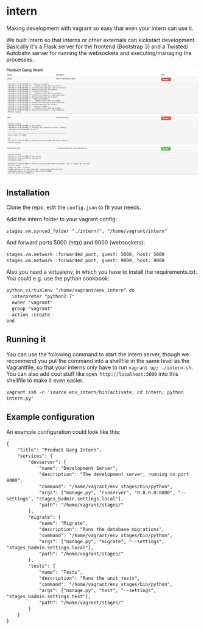 intern
======

Making development with vagrant so easy that even your intern can use it.

We built Intern so that interns or other externals can kickstart development.
Basically it's a Flask server for the frontend (Bootstrap 3) and a Twisted/
Autobahn server for running the websockets and executing/managing the
processes.


![Screenshot](screenshot.png)

Installation
------------

Clone the repo, edit the `config.json` to fit your needs.

Add the intern folder to your vagrant config:

    stages.vm.synced_folder "./intern/", "/home/vagrant/intern"

And forward ports 5000 (http) and  9000 (websockets):

    stages.vm.network :forwarded_port, guest: 5000, host: 5000
    stages.vm.network :forwarded_port, guest: 9000, host: 9000

Also you need a virtualenv, in which you have to install the requirements.txt.
You could e.g. use the python cookbook:

    python_virtualenv "/home/vagrant/env_intern" do
      interpreter "python2.7"
      owner "vagrant"
      group "vagrant"
      action :create
    end

Running it
----------

You can use the following command to start the intern server, though we
recommend you put the command into a shellfile in the same level as the
Vagrantfile, so that your interns only have to run `vagrant up; ./intern.sh`.
You can also add cool stuff like `open http://localhost:5000` into this
shellfile to make it even easier.

    vagrant ssh -c 'source env_intern/bin/activate; cd intern; python intern.py'


Example configuration
---------------------

An example configuration could look like this:

    {
        "title": "Product Gang Intern",
        "services": {
            "devserver": {
                "name": "Development Server",
                "description": "The development server, running on port 8000",
                "command": "/home/vagrant/env_stages/bin/python",
                "args": ["manage.py", "runserver", "0.0.0.0:8000", "--settings", "stages_badmin.settings.local"],
                "path": "/home/vagrant/stages/"
            },
            "migrate": {
                "name": "Migrate",
                "description": "Runs the database migrations",
                "command": "/home/vagrant/env_stages/bin/python",
                "args": ["manage.py", "migrate", "--settings", "stages_badmin.settings.local"],
                "path": "/home/vagrant/stages/"
            },
            "tests": {
                "name": "Tests",
                "description": "Runs the unit tests",
                "command": "/home/vagrant/env_stages/bin/python",
                "args": ["manage.py", "test", "--settings", "stages_badmin.settings.test"],
                "path": "/home/vagrant/stages/"
            }
        }
    }